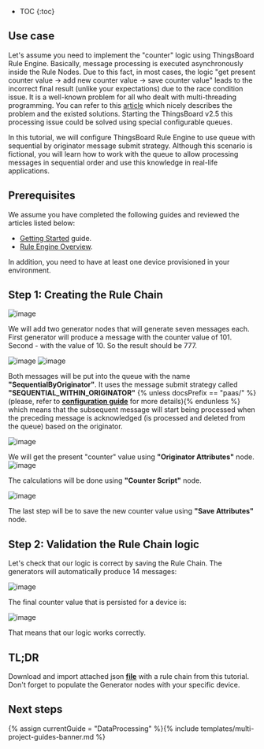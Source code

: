 * TOC
{:toc}

## Use case

Let's assume you need to implement the "counter" logic using ThingsBoard Rule Engine.
Basically, message processing is executed asynchronously inside the Rule Nodes. Due to this fact, in most cases, the logic "get present counter value -> add new counter value -> save counter value" 
leads to the incorrect final result (unlike your expectations) due to the race condition issue. 
It is a well-known problem for all who dealt with multi-threading programming.
You can refer to this [article](https://opensourceforgeeks.blogspot.com/2014/01/race-condition-synchronization-atomic.html) which nicely describes the problem and the existed solutions.
Starting the ThingsBoard v2.5 this processing issue could be solved using special configurable queues.

In this tutorial, we will configure ThingsBoard Rule Engine to use queue with sequential by originator message submit strategy.
Although this scenario is fictional, you will learn how to work with the queue to allow processing messages in sequential order
and use this knowledge in real-life applications.

## Prerequisites 

We assume you have completed the following guides and reviewed the articles listed below:

  * [Getting Started](/docs/{{docsPrefix}}getting-started-guides/helloworld/) guide.
  * [Rule Engine Overview](/docs/{{docsPrefix}}user-guide/rule-engine-2-0/overview/).
  
In addition, you need to have at least one device provisioned in your environment.

## Step 1: Creating the Rule Chain

![image](https://img.tbqa.cloud/user-guide/rule-engine-2-5/tutorials/sync_rule_chain.png)

We will add two generator nodes that will generate seven messages each. First generator will produce a message with the counter value of 101.
Second - with the value of 10. So the result should be 777.

![image](https://img.tbqa.cloud/user-guide/rule-engine-2-5/tutorials/generator1.png)
![image](https://img.tbqa.cloud/user-guide/rule-engine-2-5/tutorials/generator2.png)

Both messages will be put into the queue with the name **"SequentialByOriginator"**. It uses the message submit strategy called **"SEQUENTIAL_WITHIN_ORIGINATOR"** 
{% unless docsPrefix == "paas/" %}(please, refer to [**configuration guide**](/docs/user-guide/install/{{docsPrefix}}config/) for more details){% endunless %} which means that
the subsequent message will start being processed when the preceding message is acknowledged (is processed and deleted from the queue) based on the originator.

![image](https://img.tbqa.cloud/user-guide/rule-engine-2-5/tutorials/checkpoint.png)

We will get the present "counter" value using **"Originator Attributes"** node.
![image](https://img.tbqa.cloud/user-guide/rule-engine-2-5/tutorials/sync_originator_attributes.png)

The calculations will be done using **"Counter Script"** node. 

![image](https://img.tbqa.cloud/user-guide/rule-engine-2-5/tutorials/sync_counter_script.png)

The last step will be to save the new counter value using **"Save Attributes"** node.

## Step 2: Validation the Rule Chain logic

Let's check that our logic is correct by saving the Rule Chain. The generators will automatically produce 14 messages:

![image](https://img.tbqa.cloud/user-guide/rule-engine-2-5/tutorials/sync_events.png)

The final counter value that is persisted for a device is:

![image](https://img.tbqa.cloud/user-guide/rule-engine-2-5/tutorials/sync_result.png)

That means that our logic works correctly.

## TL;DR

Download and import attached json [**file**](/docs/{{docsPrefix}}user-guide/rule-engine-2-5/tutorials/resources/synchronization_rule_chain.json) with a rule chain from this tutorial.
Don't forget to populate the Generator nodes with your specific device.
 
## Next steps

{% assign currentGuide = "DataProcessing" %}{% include templates/multi-project-guides-banner.md %}






